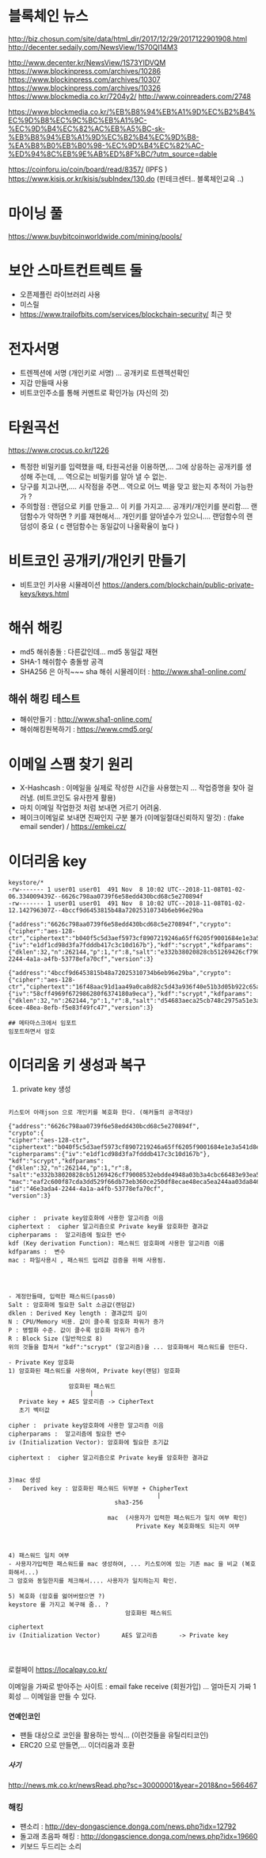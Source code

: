 # 블록체인 뉴스
http://biz.chosun.com/site/data/html_dir/2017/12/29/2017122901908.html
http://decenter.sedaily.com/NewsView/1S70QI14M3


http://www.decenter.kr/NewsView/1S73YIDVQM
https://www.blockinpress.com/archives/10286
https://www.blockinpress.com/archives/10307
https://www.blockinpress.com/archives/10326
https://www.blockmedia.co.kr/7204y2/
http://www.coinreaders.com/2748

https://www.blockmedia.co.kr/%EB%B8%94%EB%A1%9D%EC%B2%B4%EC%9D%B8%EC%9C%BC%EB%A1%9C-%EC%9D%B4%EC%82%AC%EB%A5%BC-sk-%EB%B8%94%EB%A1%9D%EC%B2%B4%EC%9D%B8-%EA%B8%B0%EB%B0%98-%EC%9D%B4%EC%82%AC-%ED%94%8C%EB%9E%AB%ED%8F%BC/?utm_source=dable

https://coinforu.io/coin/board/read/8357/  (IPFS )
https://www.kisis.or.kr/kisis/subIndex/130.do (핀테크센터.. 블록체인교육 ..)


# 마이닝 풀
https://www.buybitcoinworldwide.com/mining/pools/

# 보안 스마트컨트렉트 둘

- 오픈제플린 라이브러리 사용
- 미스릴
- https://www.trailofbits.com/services/blockchain-security/  최근 핫 

# 전자서명
- 트렌젝션에 서명 (개인키로 서명) ... 공개키로 트렌젝션확인
- 지갑 만들때 사용
- 비트코인주소를 통해 커멘트로 확인가능 (자신의 것)

# 타원곡선 
https://www.crocus.co.kr/1226
- 특정한 비밀키를 입력했을 때, 타원곡선을 이용하면,... 그에 상응하는 공개키를 생성해 주는데, ... 역으로는 비밀키를 알아 낼 수 없는.
- 당구를 치고나면,.... 시작점을 주면... 역으로 어느 벽을 맞고 왔는지 추적이 가능한가 ?
- 주의할점 : 랜덤으로 키를 만들고... 이 키를 가지고.... 공개키/개인키를 분리함.... 랜덤함수가 약하면 ? 키를 재현해서... 개인키를 알아낼수가 있으니.... 랜덤함수의 랜덤성이 중요 ( c 랜덤함수는 동일값이 나올확율이 높다 )
 
# 비트코인 공개키/개인키 만들기 
- 비트코인 키사용 시뮬레이션
https://anders.com/blockchain/public-private-keys/keys.html

# 해쉬 해킹
- md5 해쉬충돌 : 다른값인데... md5 동일값 재현
- SHA-1 해쉬함수 충돌쌍 공격
- SHA256 은 아직~~~
sha 해쉬 시물레이터 : http://www.sha1-online.com/

## 해쉬 해킹 테스트
- 해쉬만들기 : http://www.sha1-online.com/
- 해쉬해킹원복하기 : https://www.cmd5.org/

# 이메일 스팸 찾기 원리
- X-Hashcash : 이메일을 실제로 작성한 시간을 사용했는지 ... 작업증명을 찾아 걸러냄. (비트코인도 유사한게 활용)
- 마치 이메일 작업한것 처럼 보내면 거르기 어려움. 
- 페이크이메일로 보내면 진짜인지 구분 불가 (이메일절대신뢰하지 말것) : (fake email sender) / https://emkei.cz/

# 이더리움  key
```
keystore/*
-rw------- 1 user01 user01  491 Nov  8 10:02 UTC--2018-11-08T01-02-06.334009439Z--6626c798aa0739f6e58edd430bcd68c5e270894f
-rw------- 1 user01 user01  491 Nov  8 10:02 UTC--2018-11-08T01-02-12.142796307Z--4bccf9d6453815b48a72025310734b6eb96e29ba

{"address":"6626c798aa0739f6e58edd430bcd68c5e270894f","crypto":{"cipher":"aes-128-ctr","ciphertext":"b040f5c5d3aef5973cf8907219246a65ff6205f9001684e1e3a541d8e79f3753","cipherparams":{"iv":"e1df1cd98d3fa7fdddb417c3c10d167b"},"kdf":"scrypt","kdfparams":{"dklen":32,"n":262144,"p":1,"r":8,"salt":"e332b38020828cb51269426cf79008532ebdde4948a03b3a4cbc66483e93ea5b"},"mac":"eaf2c600f87cda3dd529f66db73eb360ce250df8ecae48eca5ea244aa03da846"},"id":"46e3ada4-2244-4a1a-a4fb-53778efa70cf","version":3}

{"address":"4bccf9d6453815b48a72025310734b6eb96e29ba","crypto":{"cipher":"aes-128-ctr","ciphertext":"16f48aac91d1aa49a0ca8d82c5d43a936f40e51b3d05b922c65aed6d81b42c4c","cipherparams":{"iv":"58cff4969f672986280f6374180a9eca"},"kdf":"scrypt","kdfparams":{"dklen":32,"n":262144,"p":1,"r":8,"salt":"d54683aeca25cb748c2975a51e3a2eef20fe02fbafb4ab28c989e74ec4e1c9c7"},"mac":"1644487dda23de96fc9157993799e239bcc355414709467068398aaaeecfc726"},"id":"45815c8e-6cee-48ea-8efb-f5e83f49fc47","version":3}

## 메타마스크에서 임포트
임포트하면서 암호

```

# 이더리움 키 생성과 복구

1) private key 생성
```

키스토어 아래json 으로 개인키를 복호화 한다. (해커들의 공격대상)

{"address":"6626c798aa0739f6e58edd430bcd68c5e270894f",
"crypto":{
"cipher":"aes-128-ctr",
"ciphertext":"b040f5c5d3aef5973cf8907219246a65ff6205f9001684e1e3a541d8e79f3753",
"cipherparams":{"iv":"e1df1cd98d3fa7fdddb417c3c10d167b"},
"kdf":"scrypt","kdfparams":
{"dklen":32,"n":262144,"p":1,"r":8,
"salt":"e332b38020828cb51269426cf79008532ebdde4948a03b3a4cbc66483e93ea5b"},
"mac":"eaf2c600f87cda3dd529f66db73eb360ce250df8ecae48eca5ea244aa03da846"},
"id":"46e3ada4-2244-4a1a-a4fb-53778efa70cf",
"version":3}


cipher :  private key암호화에 사용한 알고리즘 이음
ciphertext :  cipher 알고리즘으로 Private key를 암호화한 결과값
cipherparams :  알고리즘에 필요한 변수
kdf (Key derivation Function): 패스워드 암호화에 사용한 알고리즘 이름
kdfparams :  변수
mac : 파일사용시 , 패스워드 입려값 검증을 위해 사용됨.




- 계정만들때, 입력한 패스워드(pass0)
Salt : 암호화에 필요한 Salt 소금값(랜덤값)
dklen : Derived Key length : 결과값의 길이
N : CPU/Memory 비용. 값이 클수록 암호화 파워가 증가
P : 병렬화 수준. 값이 클수록 암호화 파워가 증가
R : Block Size (일반적으로 8)
위의 것들을 합쳐서 "kdf":"scrypt" (알고리즘)을 ... 암호화해서 패스워드를 만든다.

- Private Key 암호화
1) 암호화된 패스워드를 사용하여, Private key(랜덤) 암호화
 
                 암호화된 패스워드
                       |
   Private key + AES 알로리즘 -> CipherText
   초기 벡터값

cipher :  private key암호화에 사용한 알고리즘 이음
cipherparams :  알고리즘에 필요한 변수
iv (Initialization Vector): 암호화에 필요한 초기값

ciphertext :  cipher 알고리즘으로 Private key를 암호화한 결과값


3)mac 생성
-   Derived key : 암호화된 패스워드 뒤부분 + ChipherText
                                          |
                              sha3-256

                            mac  (사용자가 입력한 패스워드가 일치 여부 확인)
                                    Private Key 복호화해도 되는지 여부



4) 패스워드 일치 여부
- 사용자가입력한 패스워드를 mac 생성하여, ... 키스토어에 있는 기존 mac 을 비교 (복호화해서...) 
그 암호와 동일한지를 체크해서.... 사용자가 일치하는지 확인.

5) 복호화 (암호를 엃어버렸으면 ?)
keystore 를 가지고 복구해 줌.. ?
                                 암호화된 패스워드

ciphertext    
iv (Initialization Vector)      AES 알고리즘      -> Private key



```

###
로컬페이 
https://localpay.co.kr/

이메일을 가짜로 받아주는 사이트 : email fake receive (회원가입) ... 얼마든지 가짜 1회성 ... 이메일을 만들 수 있다.

#### 연예인코인
- 팬들 대상으로 코인을 활용하는 방식... (이런것들을 유틸리티코인)
- ERC20 으로 만들면,...  이더리움과 호환 

##### 사기
http://news.mk.co.kr/newsRead.php?sc=30000001&year=2018&no=566467









### 해킹
- 팬소리 : http://dev-dongascience.donga.com/news.php?idx=12792
- 돌고래 초음파 해킹 : http://dongascience.donga.com/news.php?idx=19660
- 키보드 두드리는 소리
